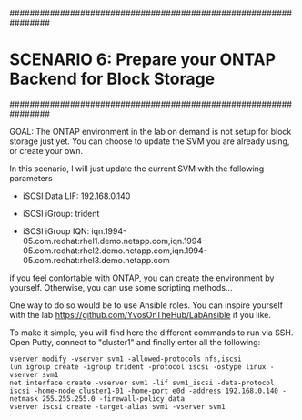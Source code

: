 ################################################################
# SCENARIO 6: Prepare your ONTAP Backend for Block Storage
################################################################

GOAL:
The ONTAP environment in the lab on demand is not setup for block storage just yet.
You can choose to update the SVM you are already using, or create your own.

In this scenario, I will just update the current SVM with the following parameters
- iSCSI Data LIF: 192.168.0.140
- iSCSI iGroup: trident

- iSCSI iGroup IQN: iqn.1994-05.com.redhat:rhel1.demo.netapp.com,iqn.1994-05.com.redhat:rhel2.demo.netapp.com,iqn.1994-05.com.redhat:rhel3.demo.netapp.com

if you feel confortable with ONTAP, you can create the environment by yourself.
Otherwise, you can use some scripting methods...

One way to do so would be to use Ansible roles.
You can inspire yourself with the lab https://github.com/YvosOnTheHub/LabAnsible if you like.

To make it simple, you will find here the different commands to run via SSH.
Open Putty, connect to "cluster1" and finally enter all the following:

```
vserver modify -vserver svm1 -allowed-protocols nfs,iscsi
lun igroup create -igroup trident -protocol iscsi -ostype linux -vserver svm1
net interface create -vserver svm1 -lif svm1_iscsi -data-protocol iscsi -home-node cluster1-01 -home-port e0d -address 192.168.0.140 -netmask 255.255.255.0 -firewall-policy data
vserver iscsi create -target-alias svm1 -vserver svm1
```

